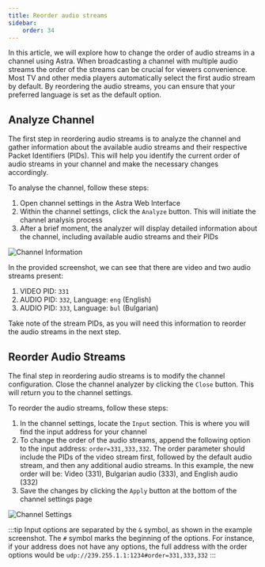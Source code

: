 ```yaml
---
title: Reorder audio streams
sidebar:
    order: 34
---
```


In this article, we will explore how to change the order of audio streams in a channel using Astra. When broadcasting a channel with multiple audio streams the order of the streams can be crucial for viewers convenience. Most TV and other media players automatically select the first audio stream by default. By reordering the audio streams, you can ensure that your preferred language is set as the default option.

## Analyze Channel

The first step in reordering audio streams is to analyze the channel and gather information about the available audio streams and their respective Packet Identifiers (PIDs). This will help you identify the current order of audio streams in your channel and make the necessary changes accordingly.

To analyse the channel, follow these steps:

1. Open channel settings in the Astra Web Interface
2. Within the channel settings, click the `Analyze` button. This will initiate the channel analysis process
3. After a brief moment, the analyzer will display detailed information about the channel, including available audio streams and their PIDs

![Channel Information](https://cdn.cesbo.com/help/astra/processing/utilities/order/analyze.png)

In the provided screenshot, we can see that there are video and two audio streams present:

1. VIDEO PID: `331`
2. AUDIO PID: `332`, Language: `eng` (English)
3. AUDIO PID: `333`, Language: `bul` (Bulgarian)

Take note of the stream PIDs, as you will need this information to reorder the audio streams in the next step.

## Reorder Audio Streams

The final step in reordering audio streams is to modify the channel configuration. Close the channel analyzer by clicking the `Close` button. This will return you to the channel settings.

To reorder the audio streams, follow these steps:

1. In the channel settings, locate the `Input` section. This is where you will find the input address for your channel
2. To change the order of the audio streams, append the following option to the input address: `order=331,333,332`. The order parameter should include the PIDs of the video stream first, followed by the default audio stream, and then any additional audio streams. In this example, the new order will be: Video (331), Bulgarian audio (333), and English audio (332)
3. Save the changes by clicking the `Apply` button at the bottom of the channel settings page

![Channel Settings](https://cdn.cesbo.com/help/astra/processing/utilities/order/channel-settings.png)

:::tip
Input options are separated by the `&` symbol, as shown in the example screenshot. The `#` symbol marks the beginning of the options. For instance, if your address does not have any options, the full address with the order options would be `udp://239.255.1.1:1234#order=331,333,332`
:::
